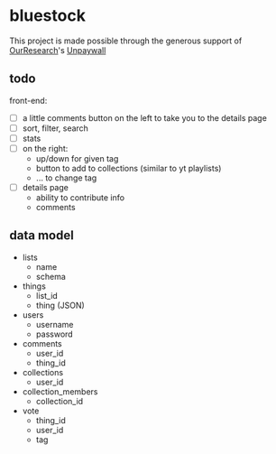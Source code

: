 # bluestock

This project is made possible through the generous support of [OurResearch](https://ourresearch.org/)'s [Unpaywall](https://unpaywall.org/)

## todo
front-end:
 - [ ] a little comments button on the left to take you to the details page
 - [ ] sort, filter, search
 - [ ] stats
 - [ ] on the right: 
    - up/down for given tag
    - button to add to collections (similar to yt playlists)
    - ... to change tag
 - [ ] details page
    - ability to contribute info
    - comments

## data model
 - lists
    - name
    - schema
 - things
    - list_id
    - thing (JSON)
 - users
    - username
    - password
 - comments
    - user_id
    - thing_id
 - collections
    - user_id
 - collection_members
    - collection_id
 - vote
    - thing_id
    - user_id
    - tag
